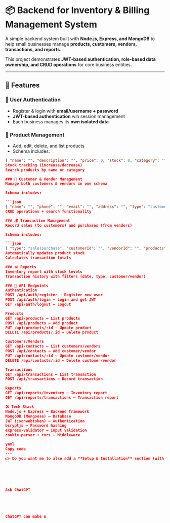 # 📦 Backend for Inventory & Billing Management System

A simple backend system built with **Node.js, Express, and MongoDB** to help small businesses manage **products, customers, vendors, transactions, and reports**.

This project demonstrates **JWT-based authentication, role-based data ownership, and CRUD operations** for core business entities.

---

## 🚀 Features

### 🔑 User Authentication
- Register & login with **email/username + password**
- **JWT-based authentication** wih session management
- Each business manages its **own isolated data**

### 🛒 Product Management
- Add, edit, delete, and list products  
- Schema includes:
```json
{ "name": "", "description": "", "price": 0, "stock": 0, "category": "", "businessId": "" }
Stock tracking (increase/decrease)
Search products by name or category

### 👥 Customer & Vendor Management
Manage both customers & vendors in one schema

Schema includes:

```json
{ "name": "", "phone": "", "email": "", "address": "", "type": "customer|vendor", "businessId": "" }
CRUD operations + search functionality

### 💰 Transaction Management
Record sales (to customers) and purchases (from vendors)

Schema includes:

```json
{ "type": "sale|purchase", "customerId": "", "vendorId": "", "products": [{ "productId": "", "quantity": 0, "price": 0 }], "totalAmount": 0, "date": "", "businessId": "" }
Automatically updates product stock
Calculates transaction totals

### 📊 Reports
Inventory report with stock levels
Transaction history with filters (date, type, customer/vendor)

### 📡 API Endpoints
Authentication
POST /api/auth/register – Register new user
POST /api/auth/login – Login and get JWT
GET /api/auth/logout – Logout

Products
GET /api/products – List products
POST /api/products – Add product
PUT /api/products/:id – Update product
DELETE /api/products/:id – Delete product

Customers/Vendors
GET /api/contacts – List customers/vendors
POST /api/contacts – Add customer/vendor
PUT /api/contacts/:id – Update customer/vendor
DELETE /api/contacts/:id – Delete customer/vendor

Transactions
GET /api/transactions – List transaction
POST /api/transactions – Record transaction

Reports
GET /api/reports/inventory – Inventory report
GET /api/reports/transactions – Transaction report

🛠️ Tech Stack
Node.js + Express – Backend framework
MongoDB (Mongoose) – Database
JWT (jsonwebtoken) – Authentication
bcryptjs – Password hashing
express-validator – Input validation
cookie-parser + cors – Middleware

yaml
Copy code
---
👉 Do you want me to also add a **Setup & Installation** section (with `npm install`, `.env` config, and how to run server), so anyone cloning your repo can run it instantly?






Ask ChatGPT





ChatGPT can make m